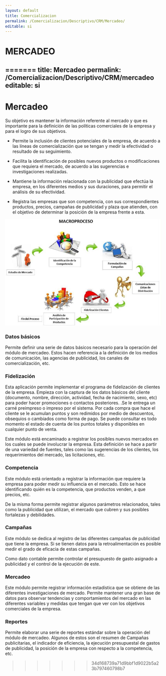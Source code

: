 ```yaml
---
layout: default
title: Comercializacion
permalink: /Comercializacion/Descriptivo/CRM/Mercadeo/
editable: si
---
```


# MERCADEO
=======
title: Mercadeo
permalink: /Comercializacion/Descriptivo/CRM/mercadeo
editable: si
---

# Mercadeo

Su objetivo es mantener la información referente al mercado y que es importante para la definición de las políticas comerciales de la empresa y para el logro de sus objetivos.  

* Permite la inclusión de clientes potenciales de la empresa, de acuerdo a las líneas de comercialización que se tengan y medir la efectividad o resultado de su seguimiento.  

* Facilita la identificación de posibles nuevos productos o modificaciones que requiera el mercado, de acuerdo a las sugerencias e investigaciones realizadas.  

* Mantiene la información relacionada con la publicidad que efectúa la empresa, en los diferentes medios y sus duraciones, para permitir el análisis de su efectividad.  

* Registra las empresas que son competencia, con sus correspondientes productos, precios, campañas de publicidad y plaza que atienden, con el objetivo de determinar la posición de la empresa frente a esta.  


![](mercadeo.jpg)


### Datos básicos

Permite definir una serie de datos básicos necesario para la operación del módulo de mercadeo. Estos hacen referencia a la definición de los medios de comunicación, las agencias de publicidad, los canales de comercialización, etc.  

### Fidelización

Esta aplicación permite implementar el programa de fidelización de clientes de la empresa. Empieza con la captura de los datos básicos del cliente (documento, nombre, dirección, actividad, fecha de nacimiento, sexo, etc) para poder hacer promociones o contactos posteriores. .Se le entrega un carné preimpreso o impreso por el sistema. Por cada compra que hace el cliente se le acumulan puntos y son redimidos por medio de descuentos, obsequios o cambiados como forma de pago. Se puede consultar es todo momento el estado de cuenta de los puntos totales y disponibles en cualquier punto de venta.  

Este módulo está encaminado a registrar los posibles nuevos mercados en los cuales se puede involucrar  la empresa. Esta definición se hace a partir de una variedad de fuentes, tales como las sugerencias de los clientes, los requerimientos del mercado, las licitaciones, etc.  


### Competencia

Este módulo está orientado a registrar la información que requiere la empresa para poder medir su influencia en el mercado. Esto se hace identificando quién es la competencia, que productos venden, a que precios, etc.  

De la misma forma permite registrar algunos parámetros relacionados, tales como la publicidad que utilizan, el mercado que cubren y sus posibles fortalezas y debilidades.  

### Campañas

Este módulo se dedica al registro de las diferentes campañas de publicidad que tiene la empresa. Si se tienen datos para la retroalimentación es posible medir el grado de eficacia de estas campañas.  

Como dato contable permite controlar el presupuesto de gasto asignado a publicidad y el control de la ejecución de este.  


### Mercadeo

Este módulo permite registrar información estadística que se obtiene de las diferentes investigaciones de mercado. Permite mantener una gran base de datos para observar tendencias y comportamientos del mercado en las diferentes variables y medidas que tengan que ver con los objetivos comerciales de la empresa.  

### Reportes

Permite elaborar una serie de reportes estándar sobre la operación del módulo de mercadeo. Algunos de estos son el resumen de Campañas publicitarias, el indicador de eficiencia, la ejecución presupuestal de gastos de publicidad, la posición de la empresa con respecto a la competencia, etc.  
>>>>>>> 34d168739a71d9bbf1d9022b5a23b797460798b7

